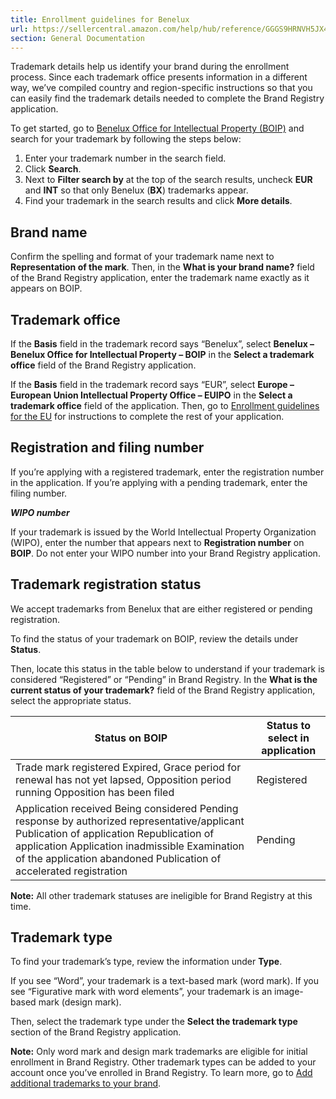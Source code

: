 ```yaml
---
title: Enrollment guidelines for Benelux
url: https://sellercentral.amazon.com/help/hub/reference/GGGS9HRNVH5JX4WM
section: General Documentation
---
```


Trademark details help us identify your brand during the enrollment process.
Since each trademark office presents information in a different way, we’ve
compiled country and region-specific instructions so that you can easily find
the trademark details needed to complete the Brand Registry application.

To get started, go to [Benelux Office for Intellectual Property
(BOIP)](https://www.boip.int/en/trademarks-register) and search for your
trademark by following the steps below:  

  1. Enter your trademark number in the search field. 
  2. Click **Search**. 
  3. Next to **Filter search by** at the top of the search results, uncheck **EUR** and **INT** so that only Benelux (**BX**) trademarks appear. 
  4. Find your trademark in the search results and click **More details**. 

## Brand name

Confirm the spelling and format of your trademark name next to
**Representation of the mark**. Then, in the **What is your brand name?**
field of the Brand Registry application, enter the trademark name exactly as
it appears on BOIP.

## Trademark office

If the **Basis** field in the trademark record says “Benelux”, select
**Benelux – Benelux Office for Intellectual Property – BOIP** in the **Select
a trademark office** field of the Brand Registry application.

If the **Basis** field in the trademark record says “EUR”, select **Europe –
European Union Intellectual Property Office – EUIPO** in the **Select a
trademark office** field of the application. Then, go to [Enrollment
guidelines for the EU](/help/hub/reference/GHF78UL8UMDNRUZ3) for instructions
to complete the rest of your application.

## Registration and filing number

If you’re applying with a registered trademark, enter the registration number
in the application. If you’re applying with a pending trademark, enter the
filing number.

**_WIPO number_**

If your trademark is issued by the World Intellectual Property Organization
(WIPO), enter the number that appears next to **Registration number** on
**BOIP**. Do not enter your WIPO number into your Brand Registry application.

## Trademark registration status

We accept trademarks from Benelux that are either registered or pending
registration.

To find the status of your trademark on BOIP, review the details under
**Status**.

Then, locate this status in the table below to understand if your trademark is
considered “Registered” or “Pending” in Brand Registry. In the **What is the
current status of your trademark?** field of the Brand Registry application,
select the appropriate status.

Status on BOIP | Status to select in application  
---|---  
Trade mark registered Expired, Grace period for renewal has not yet lapsed, Opposition period running Opposition has been filed | Registered  
Application received Being considered Pending response by authorized representative/applicant Publication of application Republication of application Application inadmissible Examination of the application abandoned Publication of accelerated registration | Pending  
  
**Note:** All other trademark statuses are ineligible for Brand Registry at
this time.

## Trademark type

To find your trademark’s type, review the information under **Type**.

If you see “Word”, your trademark is a text-based mark (word mark). If you see
“Figurative mark with word elements”, your trademark is an image-based mark
(design mark).

Then, select the trademark type under the **Select the trademark type**
section of the Brand Registry application.

**Note:** Only word mark and design mark trademarks are eligible for initial
enrollment in Brand Registry. Other trademark types can be added to your
account once you’ve enrolled in Brand Registry. To learn more, go to [Add
additional trademarks to your brand](/help/hub/reference/GQCYJTBSFZK8HGN6).

